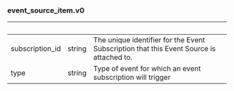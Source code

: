 
### event_source_item.v0

| &nbsp; | &nbsp; | &nbsp; |
|---|---|---|
| subscription_id | string | The unique identifier for the Event Subscription that this Event Source is attached to. |
| type | string | Type of event for which an event subscription will trigger |